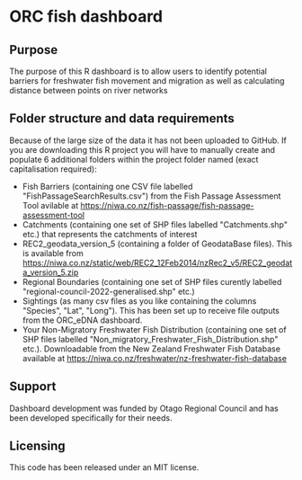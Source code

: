 # ORC fish dashboard

## Purpose 
The purpose of this R dashboard is to allow users to identify potential barriers for freshwater fish movement and migration as well as calculating distance between points on river networks

## Folder structure and data requirements
Because of the large size of the data it has not been uploaded to GitHub. If you are downloading this R project you will have to manually create and populate 6 additional folders within the project folder named (exact capitalisation required):
* Fish Barriers (containing one CSV file labelled "FishPassageSearchResults.csv") from the Fish Passage Assessment Tool avilable at https://niwa.co.nz/fish-passage/fish-passage-assessment-tool
* Catchments (containing one set of SHP files labelled "Catchments.shp" etc.) that represents the catchments of interest
* REC2_geodata_version_5 (containing a folder of GeodataBase files). This is available from https://niwa.co.nz/static/web/REC2_12Feb2014/nzRec2_v5/REC2_geodata_version_5.zip
* Regional Boundaries (containing one set of SHP files curently labelled "regional-council-2022-generalised.shp" etc.)
* Sightings (as many csv files as you like containing the columns "Species", "Lat", "Long"). This has been set up to receive file outputs from the ORC_eDNA dashboard.
* Your Non-Migratory Freshwater Fish Distribution (containing one set of SHP files labelled "Non_migratory_Freshwater_Fish_Distribution.shp" etc.). Downloadable from the New Zealand Freshwater Fish Database available at https://niwa.co.nz/freshwater/nz-freshwater-fish-database
  
## Support
Dashboard development was funded by Otago Regional Council and has been developed specifically for their needs.

## Licensing 
This code has been released under an MIT license.
